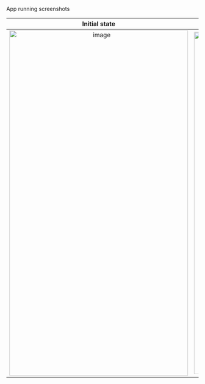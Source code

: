 App running screenshots

| Initial state | Invalid inputs | Typing | Authenticated |
|:---:|:---:|:---:|:---:|
| <img width="468" height="905" alt="image" src="https://github.com/user-attachments/assets/626e8206-2a99-4a27-928f-4226518cf4c3" /> | <img width="463" height="897" alt="image" src="https://github.com/user-attachments/assets/889ef0d7-6a39-4ef0-82a3-49c630889d4e" /> | <img width="467" height="902" alt="image" src="https://github.com/user-attachments/assets/7b708156-d234-4af7-8143-4bc3ebd7e1df" /> | <img width="474" height="264" alt="image" src="https://github.com/user-attachments/assets/54b82428-3ad4-457a-8df1-66f7244aa494" /> |



